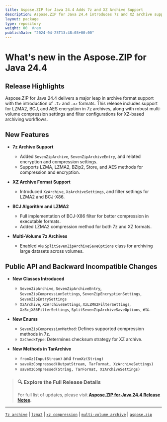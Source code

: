 ```yaml
---
title: Aspose.ZIP for Java 24.4 Adds 7z and XZ Archive Support
description: Aspose.ZIP for Java 24.4 introduces 7z and XZ archive support, including LZMA2, BCJ filters, and multi-volume 7z file creation with encryption settings.
layout: package
type: repository
weight: 00	#rem
publishDate: "2024-04-25T13:48:03+00:00"
---
```


# What's new in the Aspose.ZIP for Java 24.4

## Release Highlights

Aspose.ZIP for Java 24.4 delivers a major leap in archive format support with the introduction of `.7z` and `.xz` formats. This release includes support for LZMA2, BCJ, and AES encryption in 7z archives, along with robust multi-volume compression settings and filter configurations for XZ-based archiving workflows.

## New Features

- **7z Archive Support**
  - Added `SevenZipArchive`, `SevenZipArchiveEntry`, and related encryption and compression settings.
  - Supports LZMA, LZMA2, BZip2, Store, and AES methods for compression and encryption.

- **XZ Archive Format Support**
  - Introduced `XzArchive`, `XzArchiveSettings`, and filter settings for LZMA2 and BCJ-X86.

- **BCJ Algorithm and LZMA2**
  - Full implementation of BCJ-X86 filter for better compression in executable formats.
  - Added LZMA2 compression method for both 7z and XZ formats.

- **Multi-Volume 7z Archives**
  - Enabled via `SplitSevenZipArchiveSaveOptions` class for archiving large datasets across volumes.

## Public API and Backward Incompatible Changes

- **New Classes Introduced**
  - `SevenZipArchive`, `SevenZipArchiveEntry`, `SevenZipCompressionSettings`, `SevenZipEncryptionSettings`, `SevenZipEntrySettings`
  - `XzArchive`, `XzArchiveSettings`, `XzLZMA2FilterSettings`, `XzBcjX86FilterSettings`, `SplitSevenZipArchiveSaveOptions`, etc.

- **New Enums**
  - `SevenZipCompressionMethod`: Defines supported compression methods in 7z.
  - `XzCheckType`: Determines checksum strategy for XZ archive.

- **New Methods in TarArchive**
  - `fromXz(InputStream)` and `fromXz(String)`
  - `saveXzCompressed(OutputStream, TarFormat, XzArchiveSettings)`
  - `saveXzCompressed(String, TarFormat, XzArchiveSettings)`

> ### 🔍 Explore the Full Release Details
>
> For full list of updates, please visit **[Aspose.ZIP for Java 24.4 Release Notes](https://releases.aspose.com/zip/java/release-notes/2024/aspose-zip-for-java-24-4-release-notes/).**

---

[`7z archive`](https://search.aspose.com/q/7z-archive.html) | [`lzma2`](https://search.aspose.com/q/lzma2.html) | [`xz compression`](https://search.aspose.com/q/xz-compression.html) | [`multi-volume archive`](https://search.aspose.com/q/multi-volume-archive.html) | [`aspose.zip`](https://search.aspose.com/q/aspose.zip.html)
